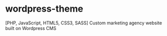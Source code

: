 # wordpress-theme
[PHP, JavaScript, HTML5, CSS3, SASS] Custom marketing agency website built on Wordpress CMS

